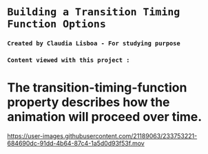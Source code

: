 # `Building a Transition Timing Function Options`

### `Created by Claudia Lisboa - For studying purpose` 

### `Content viewed with this project :`
# The transition-timing-function property describes how the animation will proceed over time.


https://user-images.githubusercontent.com/21189063/233753221-684690dc-91dd-4b64-87c4-1a5d0d93f53f.mov

